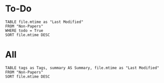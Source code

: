 # To-Do
```dataview
TABLE file.mtime as "Last Modified"
FROM "Non-Papers"
WHERE todo = True
SORT file.mtime DESC
```

# All
```dataview
TABLE tags as Tags, summary AS Summary, file.mtime as "Last Modified"
FROM "Non-Papers"
SORT file.mtime DESC
```










